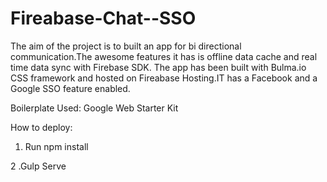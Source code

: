 # Fireabase-Chat--SSO
The aim of the project is to built an app for bi directional communication.The awesome features it has is offline data cache and real time data sync with Firebase SDK. The app has been built with Bulma.io CSS framework and hosted on Fireabase Hosting.IT has a Facebook and a Google SSO feature enabled.


Boilerplate Used: Google Web Starter Kit

How to deploy: 
1. Run npm install

2 .Gulp Serve
